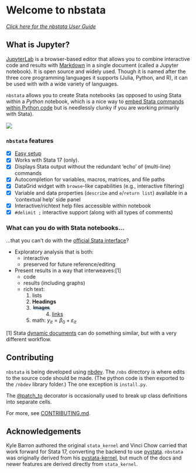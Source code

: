 Welcome to nbstata
================

<!-- WARNING: THIS FILE WAS AUTOGENERATED! DO NOT EDIT! -->

*[Click here for the nbstata User
Guide](https://hugetim.github.io/nbstata/user_guide.html)*

## What is Jupyter?

[JupyterLab](https://jupyterlab.readthedocs.io/en/stable/getting_started/overview.html)
is a browser-based editor that allows you to combine interactive code
and results with
[Markdown](https://daringfireball.net/projects/markdown/basics) in a
single document (called a Jupyter notebook). It is open source and
widely used. Though it is named after the three core programming
languages it supports (Julia, Python, and R), it can be used with with a
wide variety of languages.

`nbstata` allows you to create Stata notebooks (as opposed to using
Stata within a *Python* notebook, which is a nice way to [embed Stata
commands within Python
code](https://www.stata.com/python/pystata/notebook/Example2.html) but
is needlessly clunky if you are working primarily with Stata).

<img align="center" width="650" src="https://github.com/kylebarron/stata_kernel/raw/master/docs/src/img/jupyter_notebook_example.gif">

### `nbstata` features

- [x] [Easy
  setup](https://hugetim.github.io/nbstata/user_guide.html#install)
- [x] Works with Stata 17 (only).
- [x] Displays Stata output without the redundant ‘echo’ of (multi-line)
  commands
- [x] Autocompletion for variables, macros, matrices, and file paths
- [x] DataGrid widget with `browse`-like capabilities (e.g., interactive
  filtering)
- [x] Variable and data properties (`describe` and `e`/`return list`)
  available in a ‘contextual help’ side panel
- [x] Interactive/richtext help files accessible within notebook
- [x] `#delimit ;` interactive support (along with all types of
  comments)

### What can you do with Stata notebooks…

…that you can’t do with the [official Stata
interface](https://www.stata.com/features/overview/graphical-user-interface/)?

- Exploratory analysis that is both:
  - interactive
  - preserved for future reference/editing
- Present results in a way that interweaves:\[1\]
  - code
  - results (including graphs)
  - rich text:
    1.  lists
    2.  **Headings**
    3.  <img align="left" width="54" height="18.6" src="index_files/figure-commonmark/838079a1-1-image-2.png">
    4.  [links](https://hugetim.github.io/nbstata/)
    5.  math: $y_{it}=\beta_0+\varepsilon_{it}$

\[1\] Stata [dynamic
documents](https://www.stata.com/manuals/rptdynamicdocumentsintro.pdf)
can do something similar, but with a very different workflow.

## Contributing

`nbstata` is being developed using
[nbdev](https://nbdev.fast.ai/blog/posts/2022-07-28-nbdev2/#whats-nbdev).
The `/nbs` directory is where edits to the source code should be made.
(The python code is then exported to the `/nbdev` library folder.) The
one exception is `install.py`.

The [@patch_to](https://fastcore.fast.ai/basics.html#patch_to) decorator
is occasionally used to break up class definitions into separate cells.

For more, see
[CONTRIBUTING.md](https://github.com/hugetim/nbstata/blob/master/CONTRIBUTING.md).

## Acknowledgements

Kyle Barron authored the original `stata_kernel` and Vinci Chow carried
that work forward for Stata 17, converting the backend to use
[pystata](https://www.stata.com/python/pystata/). `nbstata` was
originally derived from his
[pystata-kernel](https://github.com/ticoneva/pystata-kernel), but much
of the docs and newer features are derived directly from `stata_kernel`.
